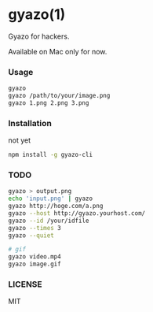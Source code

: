 # gyazo(1)
Gyazo for hackers.

Available on Mac only for now.

### Usage

``` bash
gyazo
gyazo /path/to/your/image.png
gyazo 1.png 2.png 3.png
```

### Installation
not yet
``` bash
npm install -g gyazo-cli
```

### TODO

``` bash
gyazo > output.png
echo 'input.png' | gyazo
gyazo http://hoge.com/a.png
gyazo --host http://gyazo.yourhost.com/
gyazo --id /your/idfile
gyazo --times 3
gyazo --quiet

# gif
gyazo video.mp4
gyazo image.gif
```

### LICENSE
MIT
